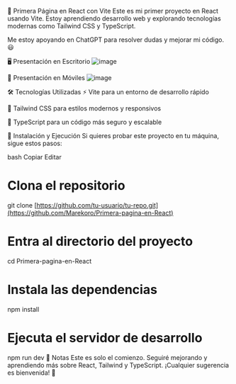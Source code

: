 🚀 Primera Página en React con Vite
Este es mi primer proyecto en React usando Vite. Estoy aprendiendo desarrollo web y explorando tecnologías modernas como Tailwind CSS y TypeScript.

Me estoy apoyando en ChatGPT para resolver dudas y mejorar mi código. 😃

🖥️ Presentación en Escritorio
![image](https://github.com/user-attachments/assets/c7d94f9f-2018-4a27-8a5c-43a129706071)


📱 Presentación en Móviles
![image](https://github.com/user-attachments/assets/c7d94f9f-2018-4a27-8a5c-43a129706071)


🛠️ Tecnologías Utilizadas
⚡ Vite para un entorno de desarrollo rápido

🎨 Tailwind CSS para estilos modernos y responsivos

🔷 TypeScript para un código más seguro y escalable

🚀 Instalación y Ejecución
Si quieres probar este proyecto en tu máquina, sigue estos pasos:

bash
Copiar
Editar
# Clona el repositorio
git clone [https://github.com/tu-usuario/tu-repo.git](https://github.com/Marekoro/Primera-pagina-en-React)

# Entra al directorio del proyecto
cd Primera-pagina-en-React

# Instala las dependencias
npm install

# Ejecuta el servidor de desarrollo
npm run dev
📌 Notas
Este es solo el comienzo. Seguiré mejorando y aprendiendo más sobre React, Tailwind y TypeScript. ¡Cualquier sugerencia es bienvenida! 🚀
